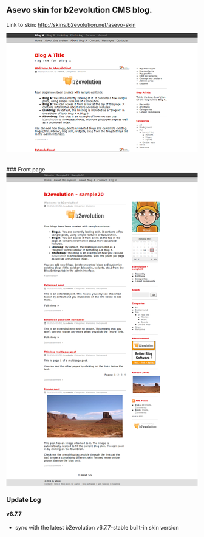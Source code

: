 ## Asevo skin for b2evolution CMS blog.

Link to skin: http://skins.b2evolution.net/asevo-skin

<img src="skinshot-big.png"/>
<br/><br/><br/>
### Front page
<img src="asevo-entire_page-main.png"/>

### Update Log

#### v6.7.7

- sync with the latest b2evolution v6.7.7-stable built-in skin version